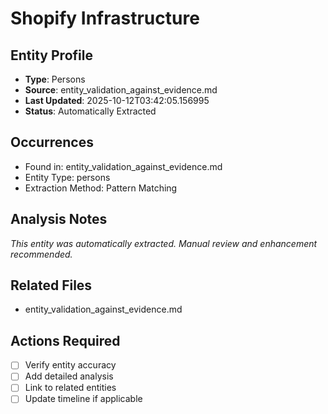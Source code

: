 # Shopify Infrastructure

## Entity Profile
- **Type**: Persons
- **Source**: entity_validation_against_evidence.md
- **Last Updated**: 2025-10-12T03:42:05.156995
- **Status**: Automatically Extracted

## Occurrences
- Found in: entity_validation_against_evidence.md
- Entity Type: persons
- Extraction Method: Pattern Matching

## Analysis Notes
*This entity was automatically extracted. Manual review and enhancement recommended.*

## Related Files
- entity_validation_against_evidence.md

## Actions Required
- [ ] Verify entity accuracy
- [ ] Add detailed analysis
- [ ] Link to related entities
- [ ] Update timeline if applicable
